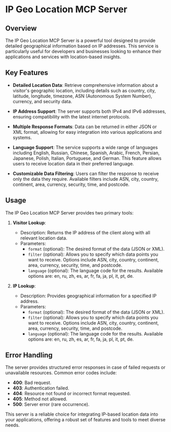 # IP Geo Location MCP Server

## Overview

The IP Geo Location MCP Server is a powerful tool designed to provide detailed geographical information based on IP addresses. This service is particularly useful for developers and businesses looking to enhance their applications and services with location-based insights.

## Key Features

- **Detailed Location Data**: Retrieve comprehensive information about a visitor's geographic location, including details such as country, city, latitude, longitude, timezone, ASN (Autonomous System Number), currency, and security data.
  
- **IP Address Support**: The server supports both IPv4 and IPv6 addresses, ensuring compatibility with the latest internet protocols.
  
- **Multiple Response Formats**: Data can be returned in either JSON or XML format, allowing for easy integration into various applications and systems.
  
- **Language Support**: The service supports a wide range of languages including English, Russian, Chinese, Spanish, Arabic, French, Persian, Japanese, Polish, Italian, Portuguese, and German. This feature allows users to receive location data in their preferred language.
  
- **Customizable Data Filtering**: Users can filter the response to receive only the data they require. Available filters include ASN, city, country, continent, area, currency, security, time, and postcode.

## Usage

The IP Geo Location MCP Server provides two primary tools:

1. **Visitor Lookup**: 
   - Description: Returns the IP address of the client along with all relevant location data.
   - Parameters:
     - `format` (optional): The desired format of the data (JSON or XML).
     - `filter` (optional): Allows you to specify which data points you want to receive. Options include ASN, city, country, continent, area, currency, security, time, and postcode.
     - `language` (optional): The language code for the results. Available options are: en, ru, zh, es, ar, fr, fa, ja, pl, it, pt, de.

2. **IP Lookup**:
   - Description: Provides geographical information for a specified IP address.
   - Parameters:
     - `format` (optional): The desired format of the data (JSON or XML).
     - `filter` (optional): Allows you to specify which data points you want to receive. Options include ASN, city, country, continent, area, currency, security, time, and postcode.
     - `language` (optional): The language code for the results. Available options are: en, ru, zh, es, ar, fr, fa, ja, pl, it, pt, de.

## Error Handling

The server provides structured error responses in case of failed requests or unavailable resources. Common error codes include:

- **400**: Bad request.
- **403**: Authentication failed.
- **404**: Resource not found or incorrect format requested.
- **405**: Method not allowed.
- **500**: Server error (rare occurrence).

This server is a reliable choice for integrating IP-based location data into your applications, offering a robust set of features and tools to meet diverse needs.